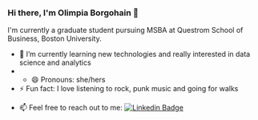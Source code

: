 ### Hi there, I'm Olimpia Borgohain 👋

I'm currently a graduate student pursuing MSBA at Questrom School of Business, Boston University.
<!--
**olimpia-b/olimpia-b** is a ✨ _special_ ✨ repository because its `README.md` (this file) appears on your GitHub profile.

Here are some ideas to get you started:

- 🔭 I’m currently working on ...
-->
- 🌱 I’m currently learning new technologies and really interested in data science and analytics
- - 😄 Pronouns: she/hers
- ⚡ Fun fact: I love listening to rock, punk music and going for walks
<!--
- 👯 I’m looking to collaborate on ...
- 🤔 I’m looking for help with ...
- 💬 Ask me about ...
-->

- 📫 Feel free to reach out to me: [![Linkedin Badge](https://img.shields.io/badge/-kakbar-blue?style=flat&logo=Linkedin&logoColor=white)](https://www.linkedin.com/in/olimpia-borgohain/)

